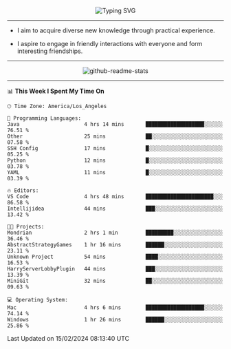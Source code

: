 <p align="center">
  <img src="https://readme-typing-svg.demolab.com?font=Fira+Code&weight=500&size=32&duration=2500&pause=1600&center=true&vCenter=true&random=false&width=1024&height=64&lines=Hi+there+%F0%9F%91%8B;I'm+delighted+you+could+make+it+here+%F0%9F%8E%89;I'm+Harry%2C+a+college+student+still+finding+my+way" alt="Typing SVG" />
</p>


---


- I aim to acquire diverse new knowledge through practical experience.

- I aspire to engage in friendly interactions with everyone and form interesting friendships.


---


<p align="center">
  <img src="https://github-readme-stats.vercel.app/api?username=Harry-Jing&show_icons=true" alt="github-readme-stats"/>
</p>


---

<!--START_SECTION:waka-->
📊 **This Week I Spent My Time On** 

```text
🕑︎ Time Zone: America/Los_Angeles

💬 Programming Languages: 
Java                     4 hrs 14 mins       ███████████████████░░░░░░   76.51 % 
Other                    25 mins             ██░░░░░░░░░░░░░░░░░░░░░░░   07.58 % 
SSH Config               17 mins             █░░░░░░░░░░░░░░░░░░░░░░░░   05.25 % 
Python                   12 mins             █░░░░░░░░░░░░░░░░░░░░░░░░   03.78 % 
YAML                     11 mins             █░░░░░░░░░░░░░░░░░░░░░░░░   03.39 % 

🔥 Editors: 
VS Code                  4 hrs 48 mins       ██████████████████████░░░   86.58 % 
Intellijidea             44 mins             ███░░░░░░░░░░░░░░░░░░░░░░   13.42 % 

🐱‍💻 Projects: 
Mondrian                 2 hrs 1 min         █████████░░░░░░░░░░░░░░░░   36.46 % 
AbstractStrategyGames    1 hr 16 mins        ██████░░░░░░░░░░░░░░░░░░░   23.11 % 
Unknown Project          54 mins             ████░░░░░░░░░░░░░░░░░░░░░   16.53 % 
HarryServerLobbyPlugin   44 mins             ███░░░░░░░░░░░░░░░░░░░░░░   13.39 % 
MiniGit                  32 mins             ██░░░░░░░░░░░░░░░░░░░░░░░   09.63 % 

💻 Operating System: 
Mac                      4 hrs 6 mins        ███████████████████░░░░░░   74.14 % 
Windows                  1 hr 26 mins        ██████░░░░░░░░░░░░░░░░░░░   25.86 % 
```


 Last Updated on 15/02/2024 08:13:40 UTC
<!--END_SECTION:waka-->
